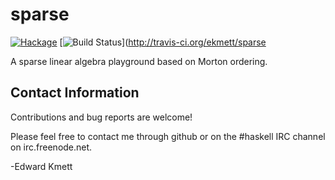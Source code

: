 sparse
======

[![Hackage](https://img.shields.io/hackage/v/sparse.svg)](https://hackage.haskell.org/package/sparse) [![Build Status](https://secure.travis-ci.org/ekmett/sparse.png?branch=master)](http://travis-ci.org/ekmett/sparse

A sparse linear algebra playground based on Morton ordering.

Contact Information
-------------------

Contributions and bug reports are welcome!

Please feel free to contact me through github or on the #haskell IRC channel on irc.freenode.net.

-Edward Kmett
